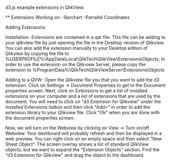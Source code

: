 d3.js example extensions in QlikView.

** Extensions Working on:
-Barchart
-Parrallel Coordinates



Adding Extensions:

Installation-
Extensions are contained in a qar file.  This file can be adding to your qlikview file by just opening the file in the Desktop version of Qlikview.  You can also add the 
extension manually to your Desktop edition of Qlikview by copying the file to %USERPROFILE%\AppData\Local\QlikTech\QlikView\Extensions\Objects\;
In order to use the extension on the Qlikview Server, please copy the extension to %ProgramData%\QlikTech\QlikViewServer\Extensions\Objects

Adding to a QVW-
Open the Qlikview file you that you want to add the d3 extension.  Click on Settings -> Document Properties to get to the Document properties screen.
Next, click on Extensions to get a list of installed extensions on your computer and a list of extensions that are used by the document.  You will need to click on 
"d3 Extension for Qlikview" under the Installed Extensions listbox and then click "Add>" in order to add the extension library to your Qlikview file.  Click "Ok" when you are done with the
document properites screen.

Now, we will turn on the Webview by clicking on View -> Turn on/off Webview.  Your dashboard will probably refresh and then be displayed in a web preview.  You can right click on an empty 
space and then select "New Sheet Object".  The screen overlay shows a list of standard QlikView objects, but we want to expand the "Extension Objects" section.  Find the "d3 Extension for Qlikview" and drag the 
object to the dashboard.

